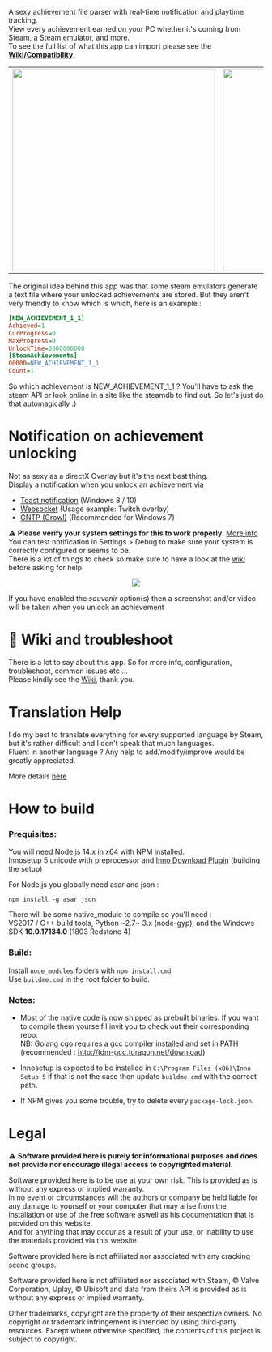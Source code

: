 A sexy achievement file parser with real-time notification and playtime tracking.<br />
View every achievement earned on your PC whether it's coming from Steam, a Steam emulator, and more.<br />
To see the full list of what this app can import please see the [**Wiki/Compatibility**](https://github.com/xan105/Achievement-Watcher/wiki/Compatibility).

<table >
<tr>
<td align="left"><img src="https://github.com/xan105/Achievement-Watcher/raw/master/screenshot/home.png" width="400px"></td>
<td align="left"><img src="https://github.com/xan105/Achievement-Watcher/raw/master/screenshot/ach_view.png" width="400px"></td>
</tr>
</table>

The original idea behind this app was that some steam emulators generate a text file where your unlocked achievements are stored. 
But they aren't very friendly to know which is which, here is an example :
```ini
[NEW_ACHIEVEMENT_1_1]
Achieved=1
CurProgress=0
MaxProgress=0
UnlockTime=0000000000
[SteamAchievements]
00000=NEW_ACHIEVEMENT_1_1
Count=1
```
So which achievement is NEW_ACHIEVEMENT_1_1 ? You'll have to ask the steam API or look online in a site like the steamdb to find out.
So let's just do that automagically :)

Notification on achievement unlocking
==========================================

Not as sexy as a directX Overlay but it's the next best thing.<br />
Display a notification when you unlock an achievement via<br />
- [Toast notification](https://github.com/xan105/Achievement-Watcher/wiki/Toast-notification) (Windows 8 / 10)
- [Websocket](https://github.com/xan105/Achievement-Watcher/wiki/Websocket-Notification-'API') (Usage example: Twitch overlay) 
- [GNTP (Growl)](https://github.com/xan105/Achievement-Watcher/wiki/GNTP-(Growl-Notification-Transport-Protocol)) (Recommended for Windows 7)

⚠️ **Please verify your system settings for this to work properly**. [More info](https://github.com/xan105/Achievement-Watcher/wiki)<br />
You can test notification in Settings > Debug to make sure your system is correctly configured or seems to be.<br />
There is a lot of things to check so make sure to have a look at the [wiki](https://github.com/xan105/Achievement-Watcher/wiki) before asking for help.

<p align="center">
  <img src="https://github.com/xan105/Achievement-Watcher/raw/master/screenshot/live.gif">
</p>

If you have enabled the *souvenir* option(s) then a screenshot and/or video will be taken when you unlock an achievement<br />

📖 Wiki and troubleshoot
========================

There is a lot to say about this app. So for more info, configuration, troubleshoot, common issues etc ...<br />
Please kindly see the [Wiki](https://github.com/xan105/Achievement-Watcher/wiki), thank you.

Translation Help
================

I do my best to translate everything for every supported language by Steam, but it's rather difficult and I don't speak that much languages.<br />
Fluent in another language ? Any help to add/modify/improve would be greatly appreciated.

More details [here](https://github.com/xan105/achievement-watcher/tree/master/app/locale)

How to build
============

### Prequisites:

You will need Node.js 14.x in x64 with NPM installed.<br/>
Innosetup 5 unicode with preprocessor and [Inno Download Plugin](https://mitrichsoftware.wordpress.com/inno-setup-tools/inno-download-plugin/) (building the setup)<br/>

For Node.js you globally need asar and json :<br/>
```
npm install -g asar json
```

There will be some native_module to compile so you'll need :<br/>
VS2017 / C++ build tools, Python ~2.7~ 3.x (node-gyp), and the Windows SDK **10.0.17134.0** (1803 Redstone 4)

### Build:

Install `node_modules` folders with `npm install.cmd`<br/>
Use `buildme.cmd` in the root folder to build.

### Notes: 

+ Most of the native code is now shipped as prebuilt binaries. If you want to compile them yourself I invit you to check out their corresponding repo.<br/>
NB: Golang cgo requires a gcc compiler installed and set in PATH (recommended : http://tdm-gcc.tdragon.net/download).

+ Innosetup is expected to be installed in `C:\Program Files (x86)\Inno Setup 5` if that is not the case then update `buildme.cmd` with the correct path.

+ If NPM gives you some trouble, try to delete every `package-lock.json`.

Legal
=====

⚠️ **Software provided here is purely for informational purposes and does not provide nor encourage illegal access to copyrighted material.**<br />

Software provided here is to be use at your own risk. This is provided as is without any express or implied warranty.<br />
In no event or circumstances will the authors or company be held liable for any damage to yourself or your computer that may arise from the installation or use of the free software aswell as his documentation that is provided on this website.<br />
And for anything that may occur as a result of your use, or inability to use the materials provided via this website.<br />

Software provided here is not affiliated nor associated with any cracking scene groups.<br />

Software provided here is not affiliated nor associated with Steam, © Valve Corporation, Uplay, © Ubisoft and data from theirs API is provided as is without any express or implied warranty.<br />

Other trademarks, copyright are the property of their respective owners. No copyright or trademark infringement is intended by using third-party resources. Except where otherwise specified, the contents of this project is subject to copyright.<br />
